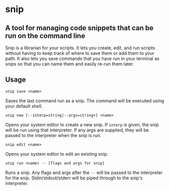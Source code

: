 # snip
## A tool for managing code snippets that can be run on the command line

Snip is a librarian for your scripts. It lets you create, edit, and run scripts without having to keep track of where to save them or add them to your path. It also lets you save commands that you have run in your terminal as snips so that you can name them and easily re-run them later.

## Usage

```
snip save <name>
```

Saves the last command run as a snip. The command will be executed using your default shell.

```
snip new [--interp=string|--args=string+] <name>
```

Opens your system editor to create a new snip. If `interp` is given, the snip will be run using that interpreter. If any args are supplied, they will be passed to the interpreter when the snip is run.

```
snip edit <name>
```

Opens your system editor to edit an existing snip.


```
snip run <name> -- [flags and args for snip]
```

Runs a snip. Any flags and args after the `--` will be passed to the interpreter for the snip. Stdin/stdout/stderr will be piped through to the snip's interpreter.

